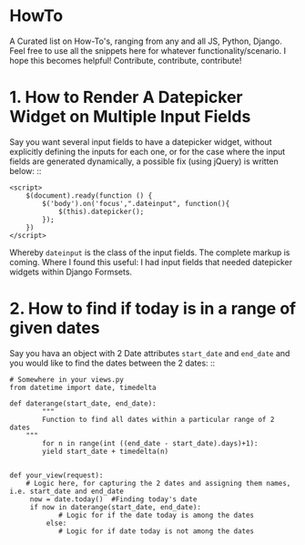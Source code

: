 # HowTo
A Curated list on How-To's, ranging from any and all JS, Python, Django.
Feel free to use all the snippets here for whatever functionality/scenario. I hope this becomes helpful!
Contribute, contribute, contribute!
# 1. How to Render A Datepicker Widget on Multiple Input Fields
Say you want several input fields to have a datepicker widget, without explicitly defining the inputs for each one, or for the case where the input fields are generated dynamically, a possible fix (using jQuery) is written below:
::
    
    <script>
		$(document).ready(function () {
			$('body').on('focus',".dateinput", function(){
				$(this).datepicker();
			});
		})
	</script>
Whereby `dateinput` is the class of the input fields.
The complete markup is coming.
Where I found this useful: I had input fields that needed datepicker widgets within Django Formsets.

# 2. How to find if today is in a range of given dates
Say you hava an object with 2 Date attributes `start_date` and `end_date` and you would like to find the dates between the 2 dates:
:: 

	# Somewhere in your views.py
	from datetime import date, timedelta
	
	def daterange(start_date, end_date):
            """
            Function to find all dates within a particular range of 2 dates
   	    """
    	    for n in range(int ((end_date - start_date).days)+1):
	        yield start_date + timedelta(n)
			
			
	def your_view(request):
	    # Logic here, for capturing the 2 dates and assigning them names, i.e. start_date and end_date
	     now = date.today()  #Finding today's date
	     if now in daterange(start_date, end_date): 
                # Logic for if the date today is among the dates
             else:
                # Logic for if date today is not among the dates
		

		
